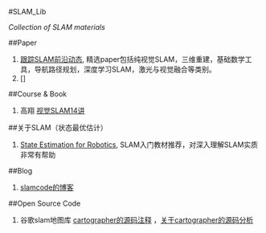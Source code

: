 #SLAM_Lib

*Collection of SLAM materials*



##Paper
1. [跟踪SLAM前沿动态](https://github.com/YiChenCityU/Recent_SLAM_Research), 精选paper包括纯视觉SLAM，三维重建，基础数学工具，导航路径规划，深度学习SLAM，激光与视觉融合等类别。
2. [] 


##Course & Book
1. 高翔 [视觉SLAM14讲](https://github.com/gaoxiang12/slambook2)

##关于SLAM（状态最优估计）
1. [State Estimation for Robotics](http://asrl.utias.utoronto.ca/~tdb/bib/barfoot_ser17.pdf), SLAM入门教材推荐，对深入理解SLAM实质非常有帮助

##Blog

1. [slamcode的博客](https://blog.csdn.net/learnmoreonce)

##Open Source Code

1. 谷歌slam地图库 [cartographer的源码注释](https://github.com/slam-code/cartographer) ，[关于cartographer的源码分析](https://github.com/slam-code/SLAM/tree/master/9-cartographer-%E6%BA%90%E7%A0%81%E5%88%86%E6%9E%90)



